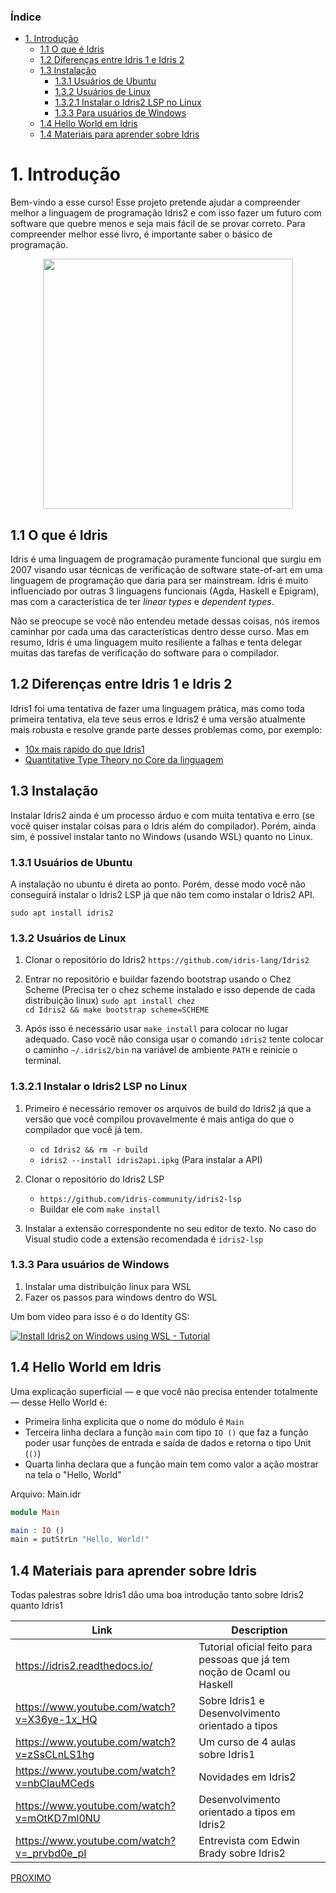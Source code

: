 ### Índice

- [1. Introdução](#1-introdução)
  - [1.1 O que é Idris](#11-o-que-é-idris)
  - [1.2 Diferenças entre Idris 1 e Idris 2](#12-diferenças-entre-idris-1-e-idris-2)
  - [1.3 Instalação](#13-instalação)
    - [1.3.1 Usuários de Ubuntu](#131-usuários-de-ubuntu)
    - [1.3.2 Usuários de Linux](#132-usuários-de-linux)
    - [1.3.2.1 Instalar o Idris2 LSP no Linux](#1321-instalar-o-idris2-lsp-no-linux)
    - [1.3.3 Para usuários de Windows](#133-para-usuários-de-windows)
  - [1.4 Hello World em Idris](#14-hello-world-em-idris)
  - [1.4 Materiais para aprender sobre Idris](#14-materiais-para-aprender-sobre-idris)

# 1. Introdução

Bem-vindo a esse curso! Esse projeto pretende ajudar a compreender melhor a linguagem de programação Idris2 e com isso fazer um futuro com software que quebre menos e seja mais fácil de se provar correto. Para compreender melhor esse livro, é importante saber o básico de programação.

<p align="center">
  <img src="https://i.imgur.com/vDPypWs.png" width="400px">
</p>


## 1.1 O que é Idris

Idris é uma linguagem de programação puramente funcional que surgiu em 2007 visando usar técnicas de verificação de software state-of-art em uma linguagem de programação que daria para ser mainstream. Idris é muito influenciado por outras 3 linguagens funcionais (Agda, Haskell e Epigram), mas com a característica de ter *linear types* e *dependent types*. 

Não se preocupe se você não entendeu metade dessas coisas, nós iremos caminhar por cada uma das características dentro desse curso. Mas em resumo, Idris é uma linguagem muito resiliente a falhas e tenta delegar muitas das tarefas de verificação do software para o compilador.

## 1.2 Diferenças entre Idris 1 e Idris 2

Idris1 foi uma tentativa de fazer uma linguagem prática, mas como toda primeira tentativa, ela teve seus erros e Idris2 é uma versão atualmente mais robusta e resolve grande parte desses problemas como, por exemplo:

- [10x mais rapido do que Idris1](https://www.type-driven.org.uk/edwinb/why-is-idris-2-so-much-faster-than-idris-1.html)
- [Quantitative Type Theory no Core da linguagem](https://bentnib.org/quantitative-type-theory.html)

## 1.3 Instalação

Instalar Idris2 ainda é um processo árduo e com muita tentativa e erro (se você quiser instalar coisas para o Idris além do compilador). Porém, ainda sim, é possível instalar tanto no Windows (usando WSL) quanto no Linux. 

### 1.3.1 Usuários de Ubuntu

A instalação no ubuntu é direta ao ponto. Porém, desse modo você não conseguirá instalar o Idris2 LSP já que não tem como instalar o Idris2 API.

```sudo apt install idris2```

### 1.3.2 Usuários de Linux


1. Clonar o repositório do Idris2
   `https://github.com/idris-lang/Idris2`
  
2. Entrar no repositório e buildar fazendo bootstrap usando o Chez Scheme (Precisa ter o chez scheme instalado e isso depende de cada distribuição linux)
   `sudo apt install chez` <br>
   `cd Idris2 && make bootstrap scheme=SCHEME`

3. Após isso é necessário usar `make install` para colocar no lugar adequado. Caso você não consiga usar o comando `idris2` tente colocar o caminho `~/.idris2/bin` na variável de ambiente `PATH` e reinicie o terminal.

### 1.3.2.1 Instalar o Idris2 LSP no Linux

1. Primeiro é necessário remover os arquivos de build do Idris2 já que a versão que você compilou provavelmente é mais antiga do que o compilador que você já tem. 
    - `cd Idris2 && rm -r build`
    - `idris2 --install idris2api.ipkg` (Para instalar a API)

2. Clonar o repositório do Idris2 LSP 
   - `https://github.com/idris-community/idris2-lsp`
   - Buildar ele com `make install`

3. Instalar a extensão correspondente no seu editor de texto. No caso do Visual studio code a extensão recomendada é `idris2-lsp`

### 1.3.3 Para usuários de Windows

1. Instalar uma distribuição linux para WSL
2. Fazer os passos para windows dentro do WSL 
  
Um bom video para isso é o do Identity GS:

[![Install Idris2 on Windows using WSL - Tutorial](http://img.youtube.com/vi/pAGTLlwKM48/0.jpg)](http://www.youtube.com/watch?v=pAGTLlwKM48 "Video Title")

## 1.4 Hello World em Idris

Uma explicação superficial — e que você não precisa entender totalmente — desse Hello World é: 

- Primeira linha explicita que o nome do módulo é `Main`
- Terceira linha declara a função `main` com tipo `IO ()` que faz a função poder usar funções de entrada e saída de dados e retorna o tipo Unit (`()`)
- Quarta linha declara que a função main tem como valor a ação mostrar na tela o "Hello, World"

Arquivo: Main.idr
```idris
module Main

main : IO ()
main = putStrLn "Hello, World!"
```

## 1.4 Materiais para aprender sobre Idris

Todas palestras sobre Idris1 dão uma boa introdução tanto sobre Idris2 quanto Idris1

| Link        | Description |
| ----------- | ----------- |
| https://idris2.readthedocs.io/ | Tutorial oficial feito para pessoas que já tem noção de Ocaml ou Haskell |
| https://www.youtube.com/watch?v=X36ye-1x_HQ | Sobre Idris1 e Desenvolvimento orientado a tipos |
| https://www.youtube.com/watch?v=zSsCLnLS1hg | Um curso de 4 aulas sobre Idris1 |
| https://www.youtube.com/watch?v=nbClauMCeds | Novidades em Idris2 |
| https://www.youtube.com/watch?v=mOtKD7ml0NU | Desenvolvimento orientado a tipos em Idris2 |
| https://www.youtube.com/watch?v=_prvbd0e_pI | Entrevista com Edwin Brady sobre Idris2 |

<a align="end" href="https://github.com/felipegchi/Idris2Noobs/blob/main/1.Introducao/2.guess.md">
 PROXIMO
</a> 